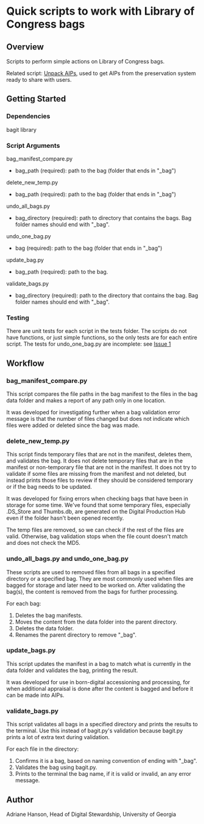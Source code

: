 # Quick scripts to work with Library of Congress bags

## Overview

Scripts to perform simple actions on Library of Congress bags.

Related script: [Unpack AIPs](https://github.com/uga-libraries/unpack-aips),
used to get AIPs from the preservation system ready to share with users.

## Getting Started

### Dependencies

bagit library

### Script Arguments

bag_manifest_compare.py
* bag_path (required): path to the bag (folder that ends in "_bag")

delete_new_temp.py
* bag_path (required): path to the bag (folder that ends in "_bag")

undo_all_bags.py
* bag_directory (required): path to directory that contains the bags. Bag folder names should end with "_bag".

undo_one_bag.py
* bag (required): path to the bag (folder that ends in "_bag")

update_bag.py
* bag_path (required): path to the bag.

validate_bags.py
* bag_directory (required): path to the directory that contains the bag. Bag folder names should end with "_bag". 

### Testing

There are unit tests for each script in the tests folder.
The scripts do not have functions, or just simple functions, so the only tests are for each entire script.
The tests for undo_one_bag.py are incomplete: see [Issue 1](https://github.com/uga-libraries/bags/issues/1)

## Workflow

### bag_manifest_compare.py

This script compares the file paths in the bag manifest to the files in the bag data folder
and makes a report of any path only in one location.

It was developed for investigating further when a bag validation error message is that the number of files changed
but does not indicate which files were added or deleted since the bag was made.

### delete_new_temp.py

This script finds temporary files that are not in the manifest, deletes them, and validates the bag.
It does not delete temporary files that are in the manifest or non-temporary file that are not in the manifest.
It does not try to validate if some files are missing from the manifest and not deleted, 
but instead prints those files to review if they should be considered temporary or if the bag needs to be updated.

It was developed for fixing errors when checking bags that have been in storage for some time.
We've found that some temporary files, especially .DS_Store and Thumbs.db, are generated on the Digital Production Hub
even if the folder hasn't been opened recently.

The temp files are removed, so we can check if the rest of the files are valid.
Otherwise, bag validation stops when the file count doesn't match and does not check the MD5.

### undo_all_bags.py and undo_one_bag.py

These scripts are used to removed files from all bags in a specified directory or a specified bag.
They are most commonly used when files are bagged for storage and later need to be worked on.
After validating the bag(s), the content is removed from the bags for further processing.

For each bag:
1. Deletes the bag manifests.
2. Moves the content from the data folder into the parent directory.
3. Deletes the data folder.
4. Renames the parent directory to remove "_bag".

### update_bags.py

This script updates the manifest in a bag to match what is currently in the data folder
and validates the bag, printing the result.

It was developed for use in born-digital accessioning and processing,
for when additional appraisal is done after the content is bagged and before it can be made into AIPs.

### validate_bags.py

This script validates all bags in a specified directory and prints the results to the terminal.
Use this instead of bagit.py's validation because bagit.py prints a lot of extra text during validation.

For each file in the directory:
1. Confirms it is a bag, based on naming convention of ending with "_bag".
2. Validates the bag using bagit.py.
3. Prints to the terminal the bag name, if it is valid or invalid, an any error message.

## Author

Adriane Hanson, Head of Digital Stewardship, University of Georgia